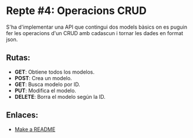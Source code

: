 # Repte #4: Operacions CRUD
S'ha d'implementar una API que contingui dos models bàsics on es puguin fer les operacions d'un CRUD amb cadascun i tornar les dades en format json.  

## Rutas:
+ **GET**: Obtiene todos los modelos.
+ **POST**: Crea un modelo.
+ **GET**: Busca modelo por ID.
+ **PUT**: Modifica el modelo.
+ **DELETE**: Borra el modelo según la ID.

## Enlaces:
+ [Make a README](https://www.makeareadme.com/)
